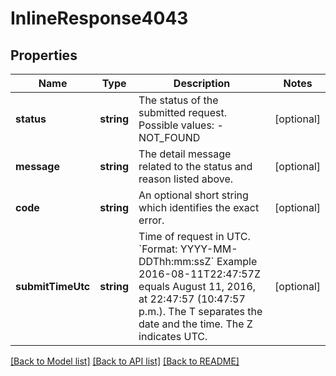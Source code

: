# InlineResponse4043

## Properties
Name | Type | Description | Notes
------------ | ------------- | ------------- | -------------
**status** | **string** | The status of the submitted request.   Possible values: - NOT_FOUND | [optional] 
**message** | **string** | The detail message related to the status and reason listed above. | [optional] 
**code** | **string** | An optional short string which identifies the exact error. | [optional] 
**submitTimeUtc** | **string** | Time of request in UTC. &#x60;Format: YYYY-MM-DDThh:mm:ssZ&#x60;  Example 2016-08-11T22:47:57Z equals August 11, 2016, at 22:47:57 (10:47:57 p.m.). The T separates the date and the time. The Z indicates UTC. | [optional] 

[[Back to Model list]](../README.md#documentation-for-models) [[Back to API list]](../README.md#documentation-for-api-endpoints) [[Back to README]](../README.md)


